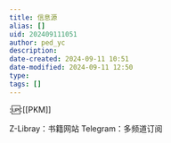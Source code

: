 ```yaml
---
title: 信息源
alias: []
uid: 202409111051
author: ped_yc
description: 
date-created: 2024-09-11 10:51
date-modified: 2024-09-11 12:50
type: 
tags: []
---
```


::up::[[PKM]]

Z-Libray：书籍网站
Telegram：多频道订阅

